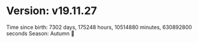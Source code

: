 # Version: v19.11.27
Time since birth: 7302 days, 175248 hours, 10514880 minutes, 630892800 seconds
Season: Autumn 🍁
